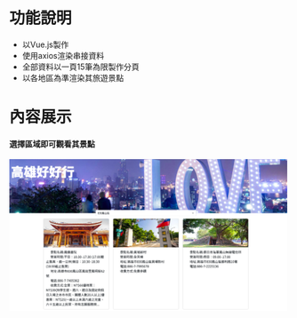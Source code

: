 <h1>功能說明</h1>
   <ul>
      <li>以Vue.js製作</li>
      <li>使用axios渲染串接資料</li>
      <li>全部資料以一頁15筆為限製作分頁</li>
      <li>以各地區為準渲染其旅遊景點</li>
   </ul>
<h1>內容展示</h1>
<h4>選擇區域即可觀看其景點</h4>
<img src="kaohsiungtravel.png" width="500px">
